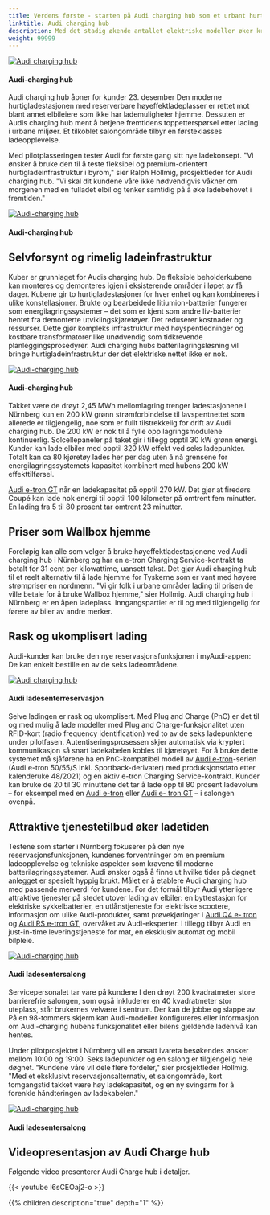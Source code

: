 ```yaml
---
title: Verdens første - starten på Audi charging hub som et urbant hurtigladekonsept
linktitle: Audi charging hub
description: Med det stadig økende antallet elektriske modeller øker kravene til ladeinfrastruktur. I dag på utstillingssenteret i Nürnberg tas den første Audi charging huben i drift som det eneste ladekonseptet i sitt slag i verden.
weight: 99999
---
```

<!-- markdownlint-disable MD033 -->
<figur>
    <a href="chargehub_1.jpg">
        <img src="chargehub_1s.jpg" alt="Audi charging hub" title="Audi charging hub">
    </a>
    <figcaption><h4>Audi-charging hub</h4></figcaption>
</figur>

 Audi charging hub åpner for kunder 23. desember Den moderne hurtigladestasjonen med reserverbare høyeffektladeplasser er rettet mot blant annet elbileiere som ikke har lademuligheter hjemme. Dessuten er Audis charging hub ment å betjene fremtidens toppetterspørsel etter lading i urbane miljøer. Et tilkoblet salongområde tilbyr en førsteklasses ladeopplevelse.

Med pilotplasseringen tester Audi for første gang sitt nye ladekonsept. "Vi ønsker å bruke den til å teste fleksibel og premium-orientert hurtigladeinfrastruktur i byrom," sier Ralph Hollmig, prosjektleder for Audi charging hub. "Vi skal dit kundene våre ikke nødvendigvis våkner om morgenen med en fulladet elbil og tenker samtidig på å øke ladebehovet i fremtiden."

<figur>
    <a href="chargehub_2.jpg">
        <img src="chargehub_2s.jpg" alt="Audi-charging hub" title="Audi-charging hub">
    </a>
    <figcaption><h4>Audi-charging hub</h4></figcaption>
</figur>

## Selvforsynt og rimelig ladeinfrastruktur

Kuber er grunnlaget for Audis charging hub. De fleksible beholderkubene kan monteres og demonteres igjen i eksisterende områder i løpet av få dager. Kubene gir to hurtigladestasjoner for hver enhet og kan kombineres i ulike konstellasjoner. Brukte og bearbeidede litiumion-batterier fungerer som energilagringssystemer – det som er kjent som andre liv-batterier hentet fra demonterte utviklingskjøretøyer. Det reduserer kostnader og ressurser. Dette gjør kompleks infrastruktur med høyspentledninger og kostbare transformatorer like unødvendig som tidkrevende planleggingsprosedyrer. Audi charging hubs batterilagringsløsning vil bringe hurtigladeinfrastruktur der det elektriske nettet ikke er nok.

<figur>
    <a href="chargehub_3.jpg">
        <img src="chargehub_3s.jpg" alt="Audi-charging hub" title="Audi-charging hub">
    </a>
    <figcaption><h4>Audi-charging hub</h4></figcaption>
</figur>

Takket være de drøyt 2,45 MWh mellomlagring trenger ladestasjonene i Nürnberg kun en 200 kW grønn strømforbindelse til lavspentnettet som allerede er tilgjengelig, noe som er fullt tilstrekkelig for drift av Audi charging hub. De 200 kW er nok til å fylle opp lagringsmodulene kontinuerlig. Solcellepaneler på taket gir i tillegg opptil 30 kW grønn energi. Kunder kan lade elbiler med opptil 320 kW effekt ved seks ladepunkter. Totalt kan ca 80 kjøretøy lades her per dag uten å nå grensene for energilagringssystemets kapasitet kombinert med hubens 200 kW effekttilførsel.

[Audi e-tron GT](../../models/e-tron-gt/) når en ladekapasitet på opptil 270 kW. Det gjør at firedørs Coupé kan lade nok energi til opptil 100 kilometer på omtrent fem minutter. En lading fra 5 til 80 prosent tar omtrent 23 minutter.

## Priser som Wallbox hjemme

Foreløpig kan alle som velger å bruke høyeffektladestasjonene ved Audi charging hub i Nürnberg og har en e-tron Charging Service-kontrakt ta betalt for 31 cent per kilowattime, uansett takst. 
Det gjør Audi charging hub til et reelt alternativ til å lade hjemme for Tyskerne som er vant med høyere strømpriser en nordmenn. "Vi gir folk i urbane områder lading til prisen de ville betale for å bruke Wallbox hjemme," sier Hollmig. Audi charging hub i Nürnberg er en åpen ladeplass. Inngangspartiet er til og med tilgjengelig for førere av biler av andre merker.

## Rask og ukomplisert lading

Audi-kunder kan bruke den nye reservasjonsfunksjonen i myAudi-appen: De kan enkelt bestille en av de seks ladeområdene.

<figur>
    <a href="chargehub_6.jpg">
        <img src="chargehub_6s.jpg" alt="Audi charging hub" title="Audi charging hub">
    </a>
    <figcaption><h4>Audi ladesenterreservasjon</h4></figcaption>
</figur>


Selve ladingen er rask og ukomplisert. Med Plug and Charge (PnC) er det til og med mulig å lade modeller med Plug and Charge-funksjonalitet uten RFID-kort (radio frequency identification) ved to av de seks ladepunktene under pilotfasen. Autentiseringsprosessen skjer automatisk via kryptert kommunikasjon så snart ladekabelen kobles til kjøretøyet. For å bruke dette systemet må sjåførene ha en PnC-kompatibel modell av [Audi e-tron](../../models/e-tron/)-serien (Audi e-tron 50/55/S inkl. Sportback-derivater) med produksjonsdato etter kalenderuke 48/2021) og en aktiv e-tron Charging Service-kontrakt. Kunder kan bruke de 20 til 30 minuttene det tar å lade opp til 80 prosent ladevolum – for eksempel med en [Audi e-tron](../../models/e-tron/) eller [Audi e- tron GT](../../models/e-tron-gt/) – i salongen ovenpå.

## Attraktive tjenestetilbud øker ladetiden

Testene som starter i Nürnberg fokuserer på den nye reservasjonsfunksjonen, kundenes forventninger om en premium ladeopplevelse og tekniske aspekter som kravene til moderne batterilagringssystemer. Audi ønsker også å finne ut hvilke tider på døgnet anlegget er spesielt hyppig brukt. Målet er å etablere Audi charging hub med passende merverdi for kundene. For det formål tilbyr Audi ytterligere attraktive tjenester på stedet utover lading av elbiler: en byttestasjon for elektriske sykkelbatterier, en utlånstjeneste for elektriske scootere, informasjon om ulike Audi-produkter, samt prøvekjøringer i [Audi Q4 e- tron](../../models/q4-e-tron/) og [Audi RS e-tron GT](../../models/e-tron-gt), overvåket av Audi-eksperter. I tillegg tilbyr Audi en just-in-time leveringstjeneste for mat, en eksklusiv automat og mobil bilpleie.

<figur>
    <a href="chargehub_4.jpg">
        <img src="chargehub_4s.jpg" alt="Audi-charging hub" title="Audi-charging hub">
    </a>
    <figcaption><h4>Audi ladesentersalong</h4></figcaption>
</figur>


Servicepersonalet tar vare på kundene I den drøyt 200 kvadratmeter store barrierefrie salongen, som også inkluderer en 40 kvadratmeter stor uteplass, står brukernes velvære i sentrum. Der kan de jobbe og slappe av. På en 98-tommers skjerm kan Audi-modeller konfigureres eller informasjon om Audi-charging hubens funksjonalitet eller bilens gjeldende ladenivå kan hentes.

Under pilotprosjektet i Nürnberg vil en ansatt ivareta besøkendes ønsker mellom 10:00 og 19:00. Seks ladepunkter og en salong er tilgjengelig hele døgnet. "Kundene våre vil dele flere fordeler," sier prosjektleder Hollmig. "Med et eksklusivt reservasjonsalternativ, et salongområde, kort tomgangstid takket være høy ladekapasitet, og en ny svingarm for å forenkle håndteringen av ladekabelen."

<figur>
    <a href="chargehub_5.jpg">
        <img src="chargehub_5s.jpg" alt="Audi-charging hub" title="Audi-charging hub">
    </a>
    <figcaption><h4>Audi ladesentersalong</h4></figcaption>
</figur>

## Videopresentasjon av Audi Charge hub

Følgende video presenterer Audi Charge hub i detaljer.

 {{< youtube l6sCEOaj2-o >}}

{{% children description="true" depth="1" %}}
